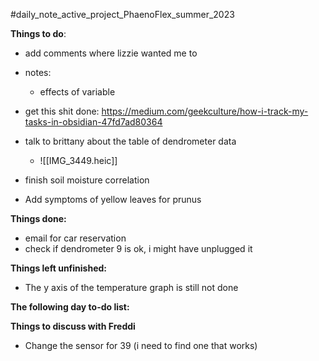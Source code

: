 #daily_note_active_project_PhaenoFlex_summer_2023

**Things to do**: 
- add comments where lizzie wanted me to
- notes: 
	- effects of variable

- get this shit done:
https://medium.com/geekculture/how-i-track-my-tasks-in-obsidian-47fd7ad80364


- talk to brittany about the table of dendrometer data 
	- ![[IMG_3449.heic]]
- finish soil moisture correlation


- Add symptoms of yellow leaves for prunus


**Things done:** 
- email for car reservation 
- check if dendrometer 9 is ok, i might have unplugged it

**Things left unfinished:**
- The y axis of the temperature graph is still not done

**The following day to-do list:**


**Things to discuss with Freddi**
- Change the sensor for 39 (i need to find one that works)